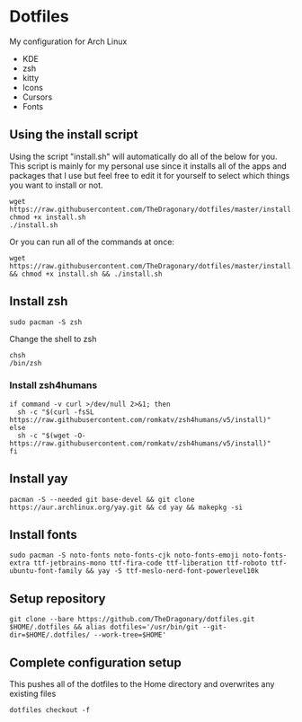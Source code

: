 # Dotfiles
My configuration for Arch Linux
- KDE
- zsh
- kitty
- Icons
- Cursors
- Fonts

## Using the install script
Using the script "install.sh" will automatically do all of the below for you. This script is mainly for my personal use since it installs all of the apps and packages that I use but feel free to edit it for yourself to select which things you want to install or not.
```
wget https://raw.githubusercontent.com/TheDragonary/dotfiles/master/install.sh
chmod +x install.sh
./install.sh
```
Or you can run all of the commands at once:
```
wget https://raw.githubusercontent.com/TheDragonary/dotfiles/master/install.sh && chmod +x install.sh && ./install.sh
```

## Install zsh
```
sudo pacman -S zsh 
```
Change the shell to zsh
```
chsh
/bin/zsh
```
### Install zsh4humans
```
if command -v curl >/dev/null 2>&1; then
  sh -c "$(curl -fsSL https://raw.githubusercontent.com/romkatv/zsh4humans/v5/install)"
else
  sh -c "$(wget -O- https://raw.githubusercontent.com/romkatv/zsh4humans/v5/install)"
fi
```
## Install yay
```
pacman -S --needed git base-devel && git clone https://aur.archlinux.org/yay.git && cd yay && makepkg -si
```
## Install fonts
```
sudo pacman -S noto-fonts noto-fonts-cjk noto-fonts-emoji noto-fonts-extra ttf-jetbrains-mono ttf-fira-code ttf-liberation ttf-roboto ttf-ubuntu-font-family && yay -S ttf-meslo-nerd-font-powerlevel10k
```

## Setup repository
```
git clone --bare https://github.com/TheDragonary/dotfiles.git $HOME/.dotfiles && alias dotfiles='/usr/bin/git --git-dir=$HOME/.dotfiles/ --work-tree=$HOME'
```

## Complete configuration setup
This pushes all of the dotfiles to the Home directory and overwrites any existing files
```
dotfiles checkout -f
```

